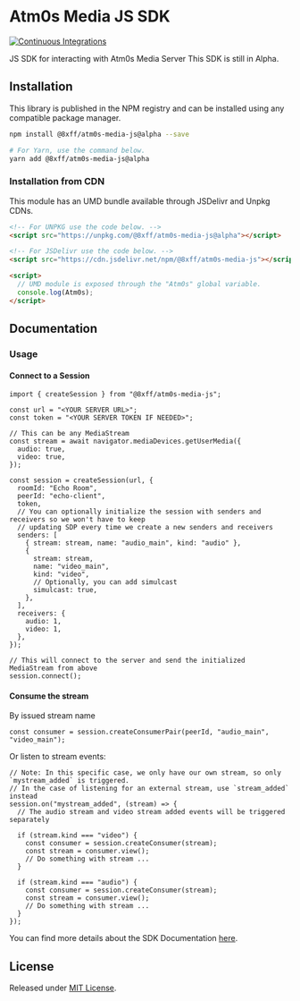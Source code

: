 # Atm0s Media JS SDK

[![Continuous Integrations](https://github.com/8xFF/media-sdk-js/actions/workflows/continuous-integrations.yaml/badge.svg?branch=main)](https://github.com/8xFF/media-sdk-js/actions/workflows/continuous-integrations.yaml)

JS SDK for interacting with Atm0s Media Server
This SDK is still in Alpha.

## Installation

This library is published in the NPM registry and can be installed using any compatible package manager.

```sh
npm install @8xff/atm0s-media-js@alpha --save

# For Yarn, use the command below.
yarn add @8xff/atm0s-media-js@alpha
```

### Installation from CDN

This module has an UMD bundle available through JSDelivr and Unpkg CDNs.

```html
<!-- For UNPKG use the code below. -->
<script src="https://unpkg.com/@8xff/atm0s-media-js@alpha"></script>

<!-- For JSDelivr use the code below. -->
<script src="https://cdn.jsdelivr.net/npm/@8xff/atm0s-media-js"></script>

<script>
  // UMD module is exposed through the "Atm0s" global variable.
  console.log(Atm0s);
</script>
```

## Documentation

### Usage

#### Connect to a Session

```
import { createSession } from "@8xff/atm0s-media-js";

const url = "<YOUR SERVER URL>";
const token = "<YOUR SERVER TOKEN IF NEEDED>";

// This can be any MediaStream
const stream = await navigator.mediaDevices.getUserMedia({
  audio: true,
  video: true,
});

const session = createSession(url, {
  roomId: "Echo Room",
  peerId: "echo-client",
  token,
  // You can optionally initialize the session with senders and receivers so we won't have to keep
  // updating SDP every time we create a new senders and receivers
  senders: [
    { stream: stream, name: "audio_main", kind: "audio" },
    {
      stream: stream,
      name: "video_main",
      kind: "video",
      // Optionally, you can add simulcast
      simulcast: true,
    },
  ],
  receivers: {
    audio: 1,
    video: 1,
  },
});

// This will connect to the server and send the initialized MediaStream from above 
session.connect();
```

#### Consume the stream
By issued stream name
```
const consumer = session.createConsumerPair(peerId, "audio_main", "video_main");

```

Or listen to stream events:
```
// Note: In this specific case, we only have our own stream, so only `mystream_added` is triggered.
// In the case of listening for an external stream, use `stream_added` instead
session.on("mystream_added", (stream) => {
  // The audio stream and video stream added events will be triggered separately

  if (stream.kind === "video") {
    const consumer = session.createConsumer(stream);
    const stream = consumer.view();
    // Do something with stream ...
  }

  if (stream.kind === "audio") {
    const consumer = session.createConsumer(stream);
    const stream = consumer.view();
    // Do something with stream ...
  }
});
```

You can find more details about the SDK Documentation [here](https://8xff.github.io/media-docs/).

## License

Released under [MIT License](./LICENSE).
